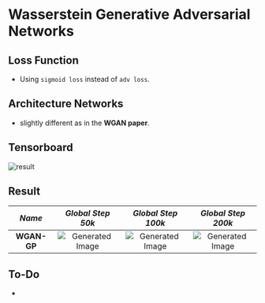 # Wasserstein Generative Adversarial Networks

## Loss Function

* Using ```sigmoid loss``` instead of ```adv loss```.

## Architecture Networks

* slightly different as in the **WGAN paper**.

## Tensorboard

![result](https://github.com/kozistr/Awesome-GANs/blob/master/WGAN/wgan_tb.png)

## Result

*Name* | *Global Step 50k* | *Global Step 100k* | *Global Step 200k*
:---: | :---: | :---: | :---:
**WGAN-GP**   | ![Generated Image](https://github.com/kozistr/Awesome-GANs/blob/master/WGAN/gen_img/train_00050000.png) | ![Generated Image](https://github.com/kozistr/Awesome-GANs/blob/master/WGAN/gen_img/train_00100000.png) | ![Generated Image](https://github.com/kozistr/Awesome-GANs/blob/master/WGAN/gen_img/train_00200000.png)

## To-Do
*